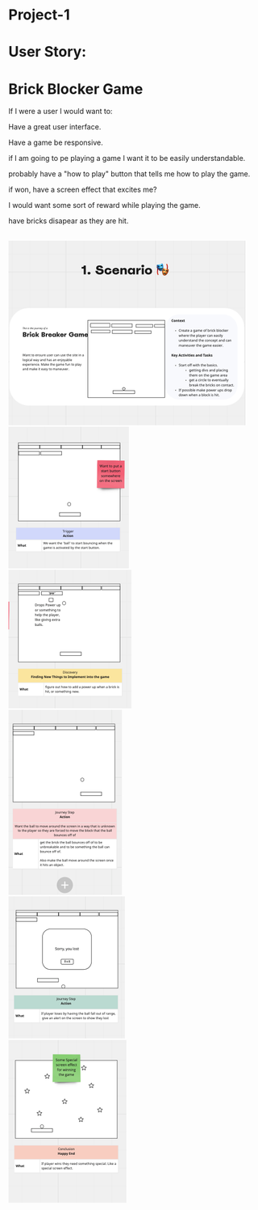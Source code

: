 # Project-1

# User Story: 

# Brick Blocker Game

If I were a user I would want to:

Have a great user interface.

Have a game be responsive.

if I am going to pe playing a game I want it to be easily understandable.

probably have a "how to play" button that tells me how to play the game. 

if won, have a screen effect that excites me?

I would want some sort of reward while playing the game. 

have bricks disapear as they are hit. 

<br>
<img src="images-for-readme/Images/Scenario.png">
<br>
<img src="images-for-readme/Images/Story1.png">
<br>
<img src="images-for-readme/Images/Story2.png">
<br>
<img src="images-for-readme/Images/Story3.png">
<br>
<img src="images-for-readme/Images/Story4.png">
<br>
<img src="images-for-readme/Images/Story5.png">